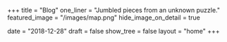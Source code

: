 +++
title                = "Blog"
one_liner            = "Jumbled pieces from an unknown puzzle."
featured_image       = "/images/map.png"
hide_image_on_detail = true

date                 = "2018-12-28"
draft                = false
show_tree            = false
layout               = "home"
+++

